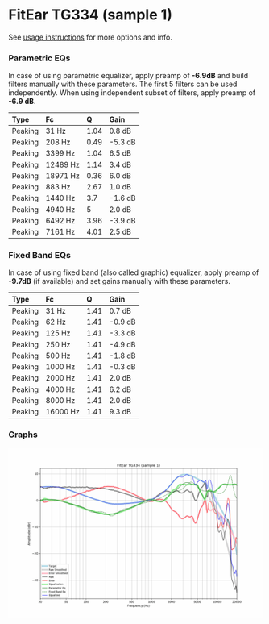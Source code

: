 # FitEar TG334 (sample 1)
See [usage instructions](https://github.com/jaakkopasanen/AutoEq#usage) for more options and info.

### Parametric EQs
In case of using parametric equalizer, apply preamp of **-6.9dB** and build filters manually
with these parameters. The first 5 filters can be used independently.
When using independent subset of filters, apply preamp of **-6.9 dB**.

| Type    | Fc       |    Q | Gain    |
|:--------|:---------|:-----|:--------|
| Peaking | 31 Hz    | 1.04 | 0.8 dB  |
| Peaking | 208 Hz   | 0.49 | -5.3 dB |
| Peaking | 3399 Hz  | 1.04 | 6.5 dB  |
| Peaking | 12489 Hz | 1.14 | 3.4 dB  |
| Peaking | 18971 Hz | 0.36 | 6.0 dB  |
| Peaking | 883 Hz   | 2.67 | 1.0 dB  |
| Peaking | 1440 Hz  | 3.7  | -1.6 dB |
| Peaking | 4940 Hz  | 5    | 2.0 dB  |
| Peaking | 6492 Hz  | 3.96 | -3.9 dB |
| Peaking | 7161 Hz  | 4.01 | 2.5 dB  |

### Fixed Band EQs
In case of using fixed band (also called graphic) equalizer, apply preamp of **-9.7dB**
(if available) and set gains manually with these parameters.

| Type    | Fc       |    Q | Gain    |
|:--------|:---------|:-----|:--------|
| Peaking | 31 Hz    | 1.41 | 0.7 dB  |
| Peaking | 62 Hz    | 1.41 | -0.9 dB |
| Peaking | 125 Hz   | 1.41 | -3.3 dB |
| Peaking | 250 Hz   | 1.41 | -4.9 dB |
| Peaking | 500 Hz   | 1.41 | -1.8 dB |
| Peaking | 1000 Hz  | 1.41 | -0.3 dB |
| Peaking | 2000 Hz  | 1.41 | 2.0 dB  |
| Peaking | 4000 Hz  | 1.41 | 6.2 dB  |
| Peaking | 8000 Hz  | 1.41 | 2.0 dB  |
| Peaking | 16000 Hz | 1.41 | 9.3 dB  |

### Graphs
![](./FitEar%20TG334%20(sample%201).png)